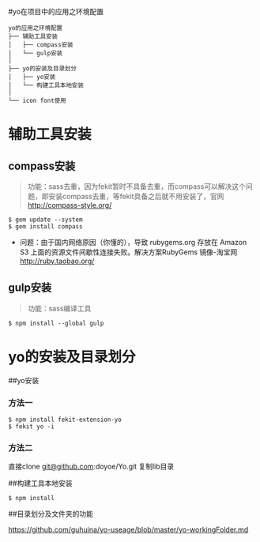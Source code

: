 #yo在项目中的应用之环境配置

    yo的应用之环境配置
    ├── 辅助工具安装
    │   ├── compass安装 
    │   └── gulp安装
    │
    ├── yo的安装及目录划分
    │   ├── yo安装
    │   └── 构建工具本地安装
    │
    └── icon font使用 




# 辅助工具安装
## compass安装 
> 功能：sass去重，因为fekit暂时不具备去重，而compass可以解决这个问题，即安装compass去重，等fekit具备之后就不用安装了，官网 http://compass-style.org/

	
```
$ gem update --system 
$ gem install compass 
```

* 问题：由于国内网络原因（你懂的），导致 rubygems.org 存放在 Amazon S3 上面的资源文件间歇性连接失败。解决方案RubyGems 镜像-淘宝网 http://ruby.taobao.org/

## gulp安装
> 功能：sass编译工具	

	$ npm install --global gulp




# yo的安装及目录划分

##yo安装

### 方法一

	$ npm install fekit-extension-yo
	$ fekit yo -i
	
### 方法二
直接clone git@github.com:doyoe/Yo.git
复制lib目录

##构建工具本地安装

    $ npm install

##目录划分及文件夹的功能

https://github.com/guhuina/yo-useage/blob/master/yo-workingFolder.md





